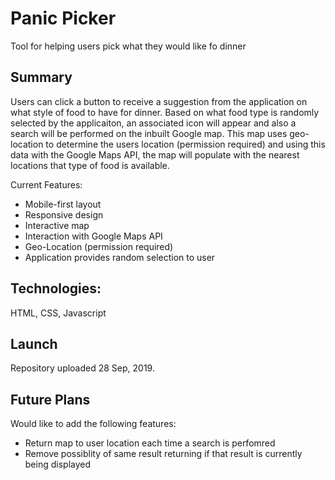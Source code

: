 
<h1>Panic Picker</h1>
Tool for helping users pick what they would like fo dinner

<h2>Summary</h2>
<p>Users can click a button to receive a suggestion from the application on what style of food to have for dinner.
Based on what food type is randomly selected by the applicaiton, an associated icon will appear and also a search will be performed on the inbuilt Google map. This map uses geo-location to determine the users location (permission required) and using this data with the Google Maps API, the map will populate with the nearest locations that type of food is available.
</p>

Current Features:
<ul>
  <li>Mobile-first layout</li>
  <li>Responsive design</li>
  <li>Interactive map</li>
  <li>Interaction with Google Maps API</li>
  <li>Geo-Location (permission required)</li>
  <li>Application provides random selection to user</li>
</ul>


<h2>Technologies:</h2>
HTML, CSS, Javascript

<h2>Launch</h2>
Repository uploaded 28 Sep, 2019.

<h2>Future Plans</h2>
Would like to add the following features:
<ul>
  <li>Return map to user location each time a search is perfomred</li>
  <li>Remove possiblity of same result returning if that result is currently being displayed</li>
</ul>
